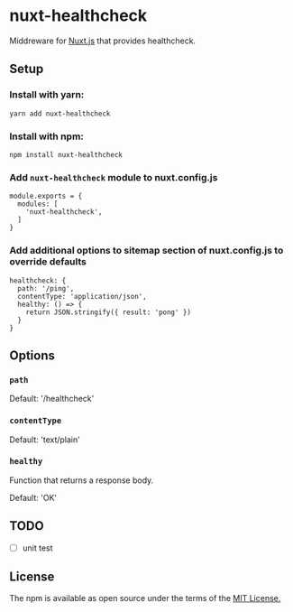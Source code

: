 # nuxt-healthcheck

Middreware for [Nuxt.js](https://nuxtjs.org/) that provides healthcheck.

## Setup

### Install with yarn:

`yarn add nuxt-healthcheck`

### Install with npm:

`npm install nuxt-healthcheck`

### Add `nuxt-healthcheck` module to nuxt.config.js

```
module.exports = {
  modules: [
    'nuxt-healthcheck',
  ]
}
```

### Add additional options to sitemap section of nuxt.config.js to override defaults

```
healthcheck: {
  path: '/ping',
  contentType: 'application/json',
  healthy: () => {
    return JSON.stringify({ result: 'pong' })
  }
}
```

## Options

### `path`

Default: '/healthcheck'

### `contentType`

Default: 'text/plain'

### `healthy`

Function that returns a response body.

Default: 'OK'

## TODO

- [ ] unit test

## License

The npm is available as open source under the terms of the [MIT License.](https://opensource.org/licenses/MIT)
